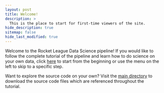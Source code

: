 ```yaml
---
layout: post
title: Welcome!
description: >
  This is the place to start for first-time viewers of the site.
hide_description: true
sitemap: false
hide_last_modified: true
---
```


Welcome to the Rocket League Data Science pipeline! If you would like to follow the complete
tutorial of the pipeline and learn how to do science on your own data, click [here][00] to start
from the beginning or use the menu on the left to skip to a specific step.

Want to explore the source code on your own? Visit the [main directory][01] to download the
source code files which are referenced throughout the tutorial.

[00]: /320_FP/pages/motivation/
[01]: /320_FP/